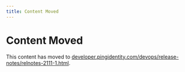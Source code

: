 ```yaml
---
title: Content Moved
---
```

# Content Moved

This content has moved to [developer.pingidentity.com/devops/release-notes/relnotes-2111-1.html](https://developer.pingidentity.com/devops/release-notes/relnotes-2111-1.html).
